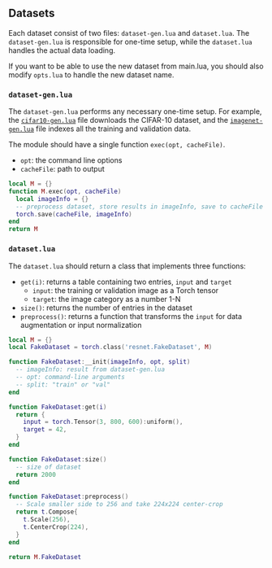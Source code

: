 ## Datasets

Each dataset consist of two files: `dataset-gen.lua` and `dataset.lua`. The `dataset-gen.lua` is responsible for one-time setup, while
the `dataset.lua` handles the actual data loading.

If you want to be able to use the new dataset from main.lua, you should also modify `opts.lua` to handle the new dataset name.

### `dataset-gen.lua`

The `dataset-gen.lua` performs any necessary one-time setup. For example, the [`cifar10-gen.lua`](cifar10-gen.lua) file downloads the CIFAR-10 dataset, and the [`imagenet-gen.lua`](imagenet-gen.lua) file indexes all the training and validation data.

The module should have a single function `exec(opt, cacheFile)`.
- `opt`: the command line options
- `cacheFile`: path to output 

```lua
local M = {}
function M.exec(opt, cacheFile)
  local imageInfo = {}
  -- preprocess dataset, store results in imageInfo, save to cacheFile
  torch.save(cacheFile, imageInfo)
end
return M
```

### `dataset.lua`

The `dataset.lua` should return a class that implements three functions:
- `get(i)`: returns a table containing two entries, `input` and `target`
  - `input`: the training or validation image as a Torch tensor
  - `target`: the image category as a number 1-N
- `size()`: returns the number of entries in the dataset
- `preprocess()`: returns a function that transforms the `input` for data augmentation or input normalization

```lua
local M = {}
local FakeDataset = torch.class('resnet.FakeDataset', M)

function FakeDataset:__init(imageInfo, opt, split)
  -- imageInfo: result from dataset-gen.lua
  -- opt: command-line arguments
  -- split: "train" or "val"
end

function FakeDataset:get(i)
  return {
    input = torch.Tensor(3, 800, 600):uniform(),
    target = 42,
  }
end

function FakeDataset:size()
  -- size of dataset
  return 2000 
end

function FakeDataset:preprocess()
  -- Scale smaller side to 256 and take 224x224 center-crop
  return t.Compose{
    t.Scale(256),
    t.CenterCrop(224),
  }
end

return M.FakeDataset
```
